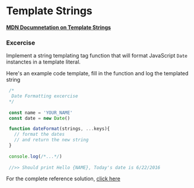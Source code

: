 # Template Strings

[**MDN Documnetation on Template Strings**](https://developer.mozilla.org/en/docs/Web/JavaScript/Reference/Template_literals)



### Excercise

Implement a string templating tag function that will format JavaScript `Date` instanctes in a template literal.

Here's an example code template, fill in the function and log the templated string
```javascript
 /*
  Date Formatting excercise
 */
 
 const name = 'YOUR_NAME'
 const date = new Date()

 function dateFormat(strings, ...keys){
   // format the dates
   // and return the new string
 }
 
 console.log(/*...*/)
 
 //>> Should print Hello {NAME}, Today's date is 6/22/2016
 ```
 
 For the complete reference solution, [click here](https://github.com/BarakChamo/es-next-workshop/edit/master/chapters/2-template-strings/solution.md)
